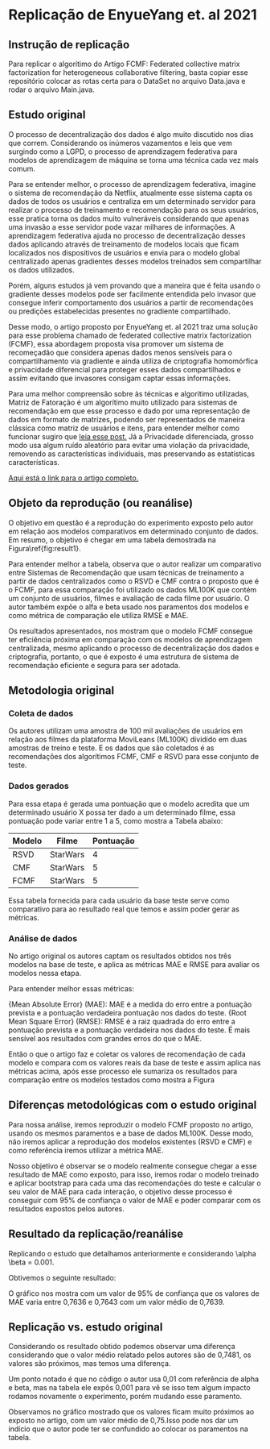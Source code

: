 # Replicação de EnyueYang et. al 2021
 
 ## Instrução de replicação
 
 Para replicar o algorítimo do Artigo FCMF: Federated collective matrix factorization for heterogeneous
collaborative filtering, basta copiar esse repositório colocar as rotas certa para o DataSet no arquivo Data.java e rodar o arquivo Main.java.
 
 
 ## Estudo original

O processo de decentralização dos dados é algo muito discutido nos dias que correm. Considerando os inúmeros vazamentos e leis que vem surgindo como a LGPD, o processo de aprendizagem federativa para modelos de aprendizagem de máquina se torna uma técnica cada vez mais comum.

Para se entender melhor, o processo de aprendizagem federativa, imagine o sistema de recomendação da Netflix, atualmente esse sistema capta os dados de todos os usuários e centraliza em um determinado servidor para realizar o processo de treinamento e recomendação para os seus usuários, esse pratica torna os dados muito vulneráveis considerando que apenas uma invasão a esse servidor pode vazar milhares de informações. A aprendizagem federativa ajuda no processo de decentralização desses dados aplicando através de treinamento de modelos locais que ficam localizados nos dispositivos de usuários e envia para o modelo global centralizado apenas gradientes desses modelos treinados sem compartilhar os dados utilizados.

Porém, alguns estudos já vem provando que a maneira que é feita usando o gradiente desses modelos pode ser facilmente entendida pelo invasor que consegue inferir comportamento dos usuários a partir de recomendações ou predições estabelecidas presentes no gradiente compartilhado.

Desse modo, o artigo proposto por EnyueYang et. al 2021 traz uma solução para esse problema chamado de  federated collective matrix factorization (FCMF), essa abordagem proposta visa promover um sistema de recomeçadão que considera apenas dados menos sensíveis para o compartilhamento via gradiente e ainda utiliza de criptografia homomórfica e privacidade diferencial para proteger esses dados compartilhados e assim evitando que invasores consigam captar essas informações. 

Para uma melhor compreensão sobre às técnicas e algorítimo utilizadas, Matriz de Fatoração é um algorítimo muito utilizado para sistemas de recomendação em que esse processo e dado por uma representação de dados em formato de matrizes, podendo ser representados de maneira clássica como matriz de usuários e itens, para entender melhor como funcionar sugiro que [leia esse post.](https://medium.com/analytics-vidhya/matrix-factorization-made-easy-recommender-systems-7e4f50504477) Já a Privacidade diferenciada, grosso modo usa algum ruído aleatório para evitar uma violação da privacidade, removendo as características individuais, mas preservando as estatísticas características.

[Aqui está o link para o artigo completo.](https://www.sciencedirect.com/science/article/abs/pii/S0950705121002094)

## Objeto da reprodução (ou reanálise)

O objetivo em questão é a reprodução do experimento exposto pelo autor em relação aos modelos comparativos em determinado conjunto de dados. Em resumo, o objetivo é chegar em uma tabela demostrada na Figura\ref{fig:result1}.

Para entender melhor a tabela, observa que o autor realizar um comparativo entre Sistemas de Recomendação que usam técnicas de treinamento a partir de dados centralizados como o RSVD e CMF contra o proposto que é o FCMF, para essa comparação foi utilizado os dados ML100K que contém um conjunto de usuários, filmes e avaliação de cada filme por usuário. O autor também expõe o alfa e beta usado nos paramentos dos modelos e como métrica de comparação ele utiliza RMSE e MAE.

Os resultados apresentados, nos mostram que o modelo FCMF consegue ter eficiência próxima em comparação com os modelos de aprendizagem centralizada, mesmo aplicando o processo de decentralização dos dados e criptografia, portanto, o que é exposto é uma estrutura de sistema de recomendação eficiente e segura para ser adotada. 

## Metodologia original

### Coleta de dados
Os autores utilizam uma amostra de 100 mil avaliações de usuários em relação aos filmes da plataforma MoviLeans (ML100K) dividido em duas amostras de treino e teste. E os dados que são coletados é as recomendações dos algorítimos FCMF, CMF e RSVD para esse conjunto de teste.

### Dados gerados
Para essa etapa é gerada uma pontuação que o modelo acredita que um determinado usuário X possa ter dado a um determinado filme, essa pontuação pode variar entre 1 a 5, como mostra a Tabela abaixo:

Modelo   | Filme | Pontuação
--------- | ------ | ------
RSVD | StarWars | 4
CMF | StarWars | 5
FCMF | StarWars | 5

Essa tabela fornecida para cada usuário da base teste serve como comparativo para ao resultado real que temos e assim poder gerar as métricas. 
### Análise de dados

No artigo original os autores captam os resultados obtidos nos três modelos na base de teste, e aplica as métricas MAE e RMSE para avaliar os modelos nessa etapa.

Para entender melhor essas métricas:

{Mean Absolute Error} (MAE): MAE é a medida do
erro entre a pontuação prevista e a pontuação verdadeira
pontuação nos dados do teste. 
{Root Mean Square Error} (RMSE): RMSE é a raiz quadrada do erro entre a pontuação prevista e a pontuação verdadeira nos dados do teste. É mais sensível aos resultados com grandes erros do que o MAE.

Então o que o artigo faz e coletar os valores de recomendação de cada modelo e compara com os valores reais da base de teste e assim aplica nas métricas acima, após esse processo ele sumariza os resultados para comparação entre os modelos testados como mostra a Figura

## Diferenças metodológicas com o estudo original

Para nossa análise, iremos reproduzir o modelo FCMF proposto no artigo, usando os mesmos paramentos e a base de dados ML100K. Desse modo, não iremos aplicar a reprodução dos modelos existentes (RSVD e CMF) e como referência iremos utilizar a métrica MAE.

Nosso objetivo é observar se o modelo realmente consegue chegar a esse resultado de MAE como exposto, para isso, iremos rodar o modelo treinado e aplicar bootstrap para cada uma das recomendações do teste e calcular o seu valor de MAE para cada interação, o objetivo desse processo é conseguir com 95\% de confiança o valor de MAE e poder comparar com os resultados expostos pelos autores.

## Resultado da replicação/reanálise
Replicando o estudo que detalhamos anteriormente e considerando \alpha  \beta = 0.001.

Obtivemos o seguinte resultado:



O gráfico  nos mostra com um valor de 95\% de confiança que os valores de MAE varia entre 0,7636 e 0,7643 com um valor médio de 0,7639. 

## Replicação vs. estudo original

Considerando os resultado obtido podemos observar uma diferença considerando que o valor médio relatado pelos autores são de 0,7481, os valores são próximos, mas temos uma diferença.

Um ponto notado é que no código o autor usa 0,01 com referência de alpha e beta, mas na tabela ele expôs 0,001 para vê se isso tem algum impacto rodamos novamente o experimento, porém mudando esse paramento.

Observamos no gráfico mostrado  que os valores ficam muito próximos ao exposto no artigo, com um valor médio de 0,75.Isso pode nos dar um indício que o autor pode ter se confundido ao colocar os paramentos na tabela.






